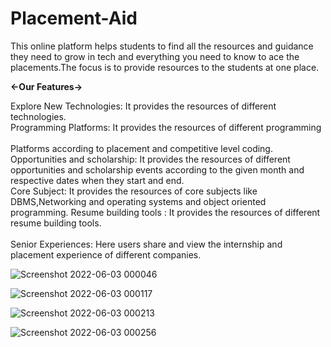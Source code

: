 # Placement-Aid
This online platform helps students to find all the resources and guidance they need to grow in tech and everything you need to know to ace the placements.The focus is to provide resources to the students at one place.

<b><-Our Features-></b>

Explore New Technologies: It  provides the resources of different technologies.<br>
Programming Platforms: It  provides the resources of different programming<br>      
Platforms according to placement and competitive level coding.<br>
Opportunities and scholarship: It  provides the resources of different opportunities and scholarship events according to the given month and respective dates when they start and end.<br>
Core Subject: It provides the resources of core subjects like DBMS,Networking and operating systems and object oriented programming.
Resume building tools : It  provides the resources of different resume building tools.<br>										
Senior Experiences: Here users  share and view  the internship and placement experience of different companies. 
 
  ![Screenshot 2022-06-03 000046](https://user-images.githubusercontent.com/81462774/171724504-27c56803-19f1-412a-812a-e7d60d652341.png)

   ![Screenshot 2022-06-03 000117](https://user-images.githubusercontent.com/81462774/171724588-bb84a64f-3293-4f51-8658-08bb851a0271.png)
  
  ![Screenshot 2022-06-03 000213](https://user-images.githubusercontent.com/81462774/171724682-a890c0c5-a11a-4dff-a080-0b0ae13473ef.png)
  
![Screenshot 2022-06-03 000256](https://user-images.githubusercontent.com/81462774/171724745-45640243-492a-4b54-911c-064480f455b8.png)


